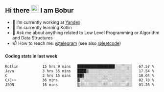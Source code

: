## Hi there <img src="https://media.giphy.com/media/hvRJCLFzcasrR4ia7z/giphy.gif" width="25px" height="25px"> I am Bobur

- 💼 I’m currently working at [Yandex](https://yandex.ru/)
- 🌱 I’m currently learning Kotlin
- 💬 Ask me about anything related to Low Level Programming or Algorithm and Data Structures
- 📫 How to reach me: [@telegram](https://t.me/octoant) (see also [@leetcode](https://leetcode.com/octoant/))    

#### Coding stats in last week

<!--START_SECTION:waka-->

```txt
Kotlin           15 hrs 9 mins   █████████████████░░░░░░░░   67.57 %
Java             3 hrs 55 mins   ████▒░░░░░░░░░░░░░░░░░░░░   17.54 %
C                2 hrs 15 mins   ██▓░░░░░░░░░░░░░░░░░░░░░░   10.04 %
C/C++            36 mins         ▓░░░░░░░░░░░░░░░░░░░░░░░░   02.70 %
JSON             16 mins         ▒░░░░░░░░░░░░░░░░░░░░░░░░   01.26 %
```

<!--END_SECTION:waka-->
